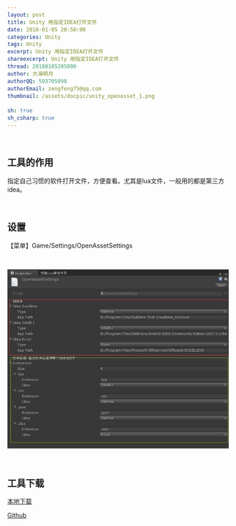 ```yaml
---
layout: post
title: Unity 用指定IDEA打开文件
date: 2018-01-05 20:50:00
categories: Unity
tags: Unity
excerpt: Unity 用指定IDEA打开文件
shareexcerpt: Unity 用指定IDEA打开文件
thread: 20180105205000
author: 大海明月
authorQQ: 593705098
authorEmail: zengfeng75@qq.com
thumbnail: /assets/docpic/unity_openasset_1.png

sh: true
sh_csharp: true
---
```



<br>

<h2 class="nav1">工具的作用 </h2>

<p>指定自己习惯的软件打开文件，方便查看。尤其是lua文件，一般用的都是第三方idea。 </p>

<br>


<h2 class="nav1">设置 </h2>
<p>【菜单】Game/Settings/OpenAssetSettings </p>
<br>

<p><img src="/assets/docpic/unity_openasset_1.png" style="border: solid 1px #666;" /></p>




<br>
<h2 class="nav1">工具下载 </h2>
<p><a href="/assets/down/ihaiu.OpenAsset.unitypackage" target="_blank" >本地下载</a></p>
<p><a href="https://github.com/ihaiucom/ihaiu.UnityOpenAsset" target="_blank" >Github</a></p>


<br>
<br>
<br>


